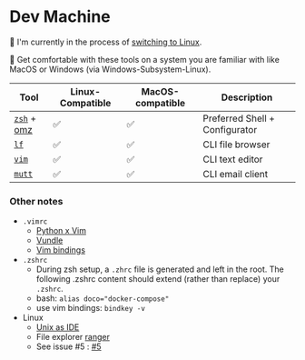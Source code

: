 # Dev Machine

🚧 I'm currently in the process of [switching to Linux](https://github.com/DannyDannyDanny/methodology/issues/5).

🧤 Get comfortable with these tools on a system you are familiar with like MacOS or Windows (via Windows-Subsystem-Linux).


| Tool |Linux-Compatible | MacOS-compatible | Description |
|--- |--- | --- | --- |
| [`zsh`](https://www.zsh.org/) + [omz](https://github.com/ohmyzsh/ohmyzsh) | ✅ |  ✅ | Preferred Shell + Configurator |
| [`lf`](https://github.com/gokcehan/lf) | ✅ |  ✅ | CLI file browser |
| [`vim`](https://github.com/gokcehan/lf) | ✅ |  ✅ | CLI text editor  |
| [`mutt`](http://www.mutt.org/) | ✅ |  ✅ | CLI email client |

### Other notes

* `.vimrc`
  * [Python x Vim](https://realpython.com/vim-and-python-a-match-made-in-heaven/)
   * [Vundle](https://github.com/VundleVim/Vundle.vim#quick-start)
  * [Vim bindings](https://stackoverflow.com/a/5400978/5684214)
* `.zshrc`
  * During zsh setup, a `.zhrc` file is generated and left in the root. The following .zshrc content should extend (rather than replace) your `.zshrc`.
  * bash: `alias doco="docker-compose"`
  * use vim bindings: `bindkey -v`
* Linux
  * [Unix as IDE](https://blog.sanctum.geek.nz/series/unix-as-ide/)
  * File explorer [ranger](https://www.digitalocean.com/community/tutorials/installing-and-using-ranger-a-terminal-file-manager-on-a-ubuntu-vps)
  * See issue #5 : [#5](https://github.com/DannyDannyDanny/methodology/issues/5)
